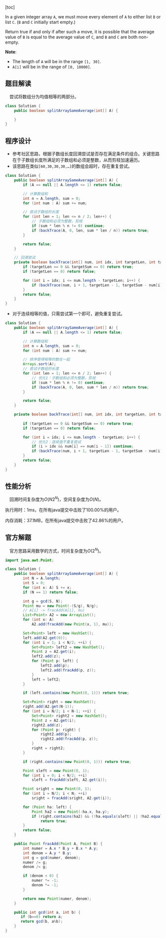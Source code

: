 [toc]

In a given integer array `A`, we must move every element of `A` to either list `B` or list `C`. (`B` and `C` initially start empty.)

Return true if and only if after such a move, it is possible that the average value of `B` is equal to the average value of `C`, and `B` and `C` are both non-empty.



**Note**:

* The length of `A` will be in the range `[1, 30]`.
* `A[i]` will be in the range of `[0, 10000]`.



## 题目解读

&emsp;尝试将数组分为均值相等的两部分。

```java
class Solution {
    public boolean splitArraySameAverage(int[] A) {

    }
}
```

## 程序设计

* 参考社区思路，根据子数组长度回溯尝试是否存在满足条件的组合。关键思路在于子数组长度所满足的子数组和必须是整数，从而剪枝加速遍历。
* 该思路在类似`[60,30,30,30,…]`的数组会超时，存在重复尝试。

```java
class Solution {
    public boolean splitArraySameAverage(int[] A) {
        if (A == null || A.length <= 1) return false;

        // 计算数组和
        int n = A.length, sum = 0;
        for (int num : A) sum += num;

        // 尝试子数组的长度
        for (int len = 1; len <= n / 2; len++) {
            // 子数组和必须为整数，剪枝
            if (sum * len % n != 0) continue;
            if (backTrace(A, 0, len, sum * len / n)) return true;
        }

        return false;
    }

    // 回溯尝试
    private boolean backTrace(int[] num, int idx, int targetLen, int targetSum) {
        if (targetLen == 0 && targetSum == 0) return true;
        if (targetLen == 0) return false;

        for (int i = idx; i <= num.length - targetLen; i++) {
            if (backTrace(num, i + 1, targetLen - 1, targetSum - num[i])) return true;
        }
        return false;
    }
}
```

* 对于连续相等的值，只需尝试第一个即可，避免重复尝试。

```java
class Solution {
    public boolean splitArraySameAverage(int[] A) {
        if (A == null || A.length <= 1) return false;

        // 计算数组和
        int n = A.length, sum = 0;
        for (int num : A) sum += num;

        // 排序使得相等的数在一起
        Arrays.sort(A);
        // 尝试子数组的长度
        for (int len = 1; len <= n / 2; len++) {
            // 优化1：子数组和必须为整数，剪枝
            if (sum * len % n != 0) continue;
            if (backTrace(A, 0, len, sum * len / n)) return true;
        }

        return false;
    }

    private boolean backTrace(int[] num, int idx, int targetLen, int targetSum) {
        
        if (targetLen == 0 && targetSum == 0) return true;
        if (targetLen == 0) return false;

        for (int i = idx; i <= num.length - targetLen; i++) {
            // 优化2：连续值不重复尝试
            if (i > idx && num[i] == num[i - 1]) continue;
            if (backTrace(num, i + 1, targetLen - 1, targetSum - num[i])) return true;
        }
        return false;
    }
}
```

## 性能分析

&emsp;回溯时间复杂度为$O(N2^N)$，空间复杂度为$O(N)$。

执行用时：1ms，在所有java提交中击败了100.00%的用户。

内存消耗：37.1MB，在所有java提交中击败了42.86%的用户。

## 官方解题

&emsp;官方思路采用数学的方式，时间复杂度为$O(2^N)$。

```java
import java.awt.Point;

class Solution {
    public boolean splitArraySameAverage(int[] A) {
        int N = A.length;
        int S = 0;
        for (int x: A) S += x;
        if (N == 1) return false;

        int g = gcd(S, N);
        Point mu = new Point(-(S/g), N/g);
        // A[i] -> fracAdd(A[i], mu)
        List<Point> A2 = new ArrayList();
        for (int x: A)
            A2.add(fracAdd(new Point(x, 1), mu));

        Set<Point> left = new HashSet();
        left.add(A2.get(0));
        for (int i = 1; i < N/2; ++i) {
            Set<Point> left2 = new HashSet();
            Point z = A2.get(i);
            left2.add(z);
            for (Point p: left) {
                left2.add(p);
                left2.add(fracAdd(p, z));
            }
            left = left2;
        }

        if (left.contains(new Point(0, 1))) return true;

        Set<Point> right = new HashSet();
        right.add(A2.get(N-1));
        for (int i = N/2; i < N-1; ++i) {
            Set<Point> right2 = new HashSet();
            Point z = A2.get(i);
            right2.add(z);
            for (Point p: right) {
                right2.add(p);
                right2.add(fracAdd(p, z));
            }
            right = right2;
        }

        if (right.contains(new Point(0, 1))) return true;

        Point sleft = new Point(0, 1);
        for (int i = 0; i < N/2; ++i)
            sleft = fracAdd(sleft, A2.get(i));

        Point sright = new Point(0, 1);
        for (int i = N/2; i < N; ++i)
            sright = fracAdd(sright, A2.get(i));

        for (Point ha: left) {
            Point ha2 = new Point(-ha.x, ha.y);
            if (right.contains(ha2) && (!ha.equals(sleft) || !ha2.equals(sright)))
                return true;
        }
        return false;
    }

    public Point fracAdd(Point A, Point B) {
        int numer = A.x * B.y + B.x * A.y;
        int denom = A.y * B.y;
        int g = gcd(numer, denom);
        numer /= g;
        denom /= g;

        if (denom < 0) {
            numer *= -1;
            denom *= -1;
        }

        return new Point(numer, denom);
    }

    public int gcd(int a, int b) {
       if (b==0) return a;
       return gcd(b, a%b);
    }
}
```

